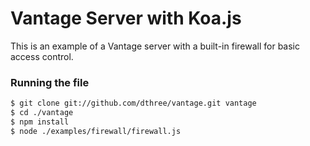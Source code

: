 # Vantage Server with Koa.js

This is an example of a Vantage server with a built-in firewall for basic access control.
 
### Running the file

```bash
$ git clone git://github.com/dthree/vantage.git vantage
$ cd ./vantage
$ npm install
$ node ./examples/firewall/firewall.js
```

